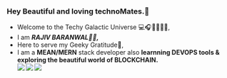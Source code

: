 ### Hey Beautiful and loving technoMates.💓
 <ul>
            <li>Welcome to the Techy Galactic Universe 💻🎧📝🍺🍕🍔,</li>
            <li>I am <b><i>RAJIV BARANWAL👨‍💻,</b></i>
            <li>Here to serve my Geeky Gratitude🤩,</li>
            <li>I am a <b>MEAN/MERN</b> stack developer also <b>learnning DEVOPS<b/> tools & exploring the beautiful world of BLOCKCHAIN. </li>    
             <img src = "https://media.giphy.com/media/RbDKaczqWovIugyJmW/giphy.gif" />
             <img src = "https://media.giphy.com/media/L1R1tvI9svkIWwpVYr/giphy.gif" />
             <img src = "https://github-readme-stats.vercel.app/api?username=rajivbaranwal&show_icons=true&theme=tokyonight" />
             
             





        









<!--
**rajivbar/rajivbar** is a ✨ _special_ ✨ repository because its `README.md` (this file) appears on your GitHub profile.

Here are some ideas to get you started:

- 🔭 I’m currently working on ...
- 🌱 I’m currently learning ...
- 👯 I’m looking to collaborate on ...
- 🤔 I’m looking for help with ...
- 💬 Ask me about ...
- 📫 How to reach me: ...
- 😄 Pronouns: ...
- ⚡ Fun fact: ...

Shayari-----
Binary(gaur) code farmayega
geeky sa dil h, code k pyyar m ghulmil h , jidhar deku bs debugging ki mahfil , 

subhah ki sham sham ki subhah har taraf bs vs code ki jhilmil h 
<img src = "https://media.giphy.com/media/26tn33aiTi1jkl6H6/giphy.gif" />
-->
